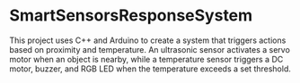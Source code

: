 # SmartSensorsResponseSystem
This project uses C++ and Arduino to create a system that triggers actions based on proximity and temperature. An ultrasonic sensor activates a servo motor when an object is nearby, while a temperature sensor triggers a DC motor, buzzer, and RGB LED when the temperature exceeds a set threshold.
